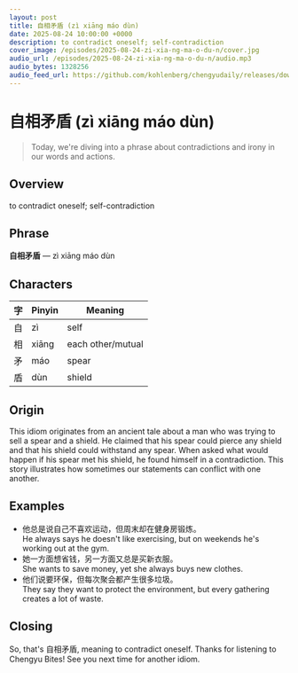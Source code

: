 ```yaml
---
layout: post
title: 自相矛盾 (zì xiāng máo dùn)
date: 2025-08-24 10:00:00 +0000
description: to contradict oneself; self-contradiction
cover_image: /episodes/2025-08-24-zi-xia-ng-ma-o-du-n/cover.jpg
audio_url: /episodes/2025-08-24-zi-xia-ng-ma-o-du-n/audio.mp3
audio_bytes: 1328256
audio_feed_url: https://github.com/kohlenberg/chengyudaily/releases/download/v20250824-zi-xia-ng-ma-o-du-n/2025-08-24-zi-xia-ng-ma-o-du-n.mp3
---
```





# 自相矛盾 (zì xiāng máo dùn)
> Today, we're diving into a phrase about contradictions and irony in our words and actions.

## Overview
to contradict oneself; self-contradiction

## Phrase
**自相矛盾** — zì xiāng máo dùn

## Characters

| 字   | Pinyin      | Meaning          |
| --- | --- | --- |
| 自   | zì          | self             |
| 相   | xiāng       | each other/mutual|
| 矛   | máo         | spear            |
| 盾   | dùn         | shield           |
## Origin
This idiom originates from an ancient tale about a man who was trying to sell a spear and a shield. He claimed that his spear could pierce any shield and that his shield could withstand any spear. When asked what would happen if his spear met his shield, he found himself in a contradiction. This story illustrates how sometimes our statements can conflict with one another.

## Examples
- 他总是说自己不喜欢运动，但周末却在健身房锻炼。<br>He always says he doesn't like exercising, but on weekends he's working out at the gym.
- 她一方面想省钱，另一方面又总是买新衣服。<br>She wants to save money, yet she always buys new clothes.
- 他们说要环保，但每次聚会都产生很多垃圾。<br>They say they want to protect the environment, but every gathering creates a lot of waste.

## Closing
So, that's 自相矛盾, meaning to contradict oneself. Thanks for listening to Chengyu Bites! See you next time for another idiom.
